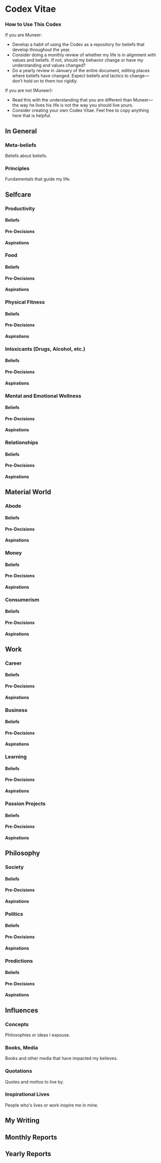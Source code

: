 # Codex Vitae

### How to Use This Codex

If you are Muneer:

- Develop a habit of using the Codex as a repository for beliefs that develop throughout the year.
- Consider doing a monthly review of whether my life is in alignment with values and beliefs. If not, should my behavior change or have my understanding and values changed?
- Do a yearly review in January of the entire document, editing places where beliefs have changed. Expect beliefs and tactics to change — don’t hold on to them too rigidly.

If you are not (Muneer):

- Read this with the understanding that you are different than Muneer— the way he lives his life is not the way you should live yours.
- Consider creating your own Codex Vitae. Feel free to copy anything here that is helpful.

## In General

### Meta-beliefs

Beliefs about beliefs.

### Principles

Fundamentals that guide my life.

## Selfcare

### Productivity

#### Beliefs

#### Pre-Decisions

#### Aspirations

### Food

#### Beliefs

#### Pre-Decisions

#### Aspirations

### Physical Fitness

#### Beliefs

#### Pre-Decisions

#### Aspirations

### Intoxicants (Drugs, Alcohol, etc.)

#### Beliefs

#### Pre-Decisions

#### Aspirations

### Mental and Emotional Wellness

#### Beliefs

#### Pre-Decisions

#### Aspirations

### Relationships

#### Beliefs

#### Pre-Decisions

#### Aspirations

## Material World

### Abode

#### Beliefs

#### Pre-Decisions

#### Aspirations

### Money

#### Beliefs

#### Pre-Decisions

#### Aspirations

### Consumerism

#### Beliefs

#### Pre-Decisions

#### Aspirations

## Work

### Career

#### Beliefs

#### Pre-Decisions

#### Aspirations

### Business

#### Beliefs

#### Pre-Decisions

#### Aspirations

### Learning

#### Beliefs

#### Pre-Decisions

#### Aspirations

### Passion Projects

#### Beliefs

#### Pre-Decisions

#### Aspirations

## Philosophy

### Society

#### Beliefs

#### Pre-Decisions

#### Aspirations

### Politics

#### Beliefs

#### Pre-Decisions

#### Aspirations

### Predictions

#### Beliefs

#### Pre-Decisions

#### Aspirations

## Influences

### Concepts

Philosophies or ideas I espouse.

### Books, Media

Books and other media that have impacted my believes.

### Quotations

Quotes and mottos to live by.

### Inspirational Lives

People who's lives or work inspire me in mine.

## My Writing

## Monthly Reports

## Yearly Reports
